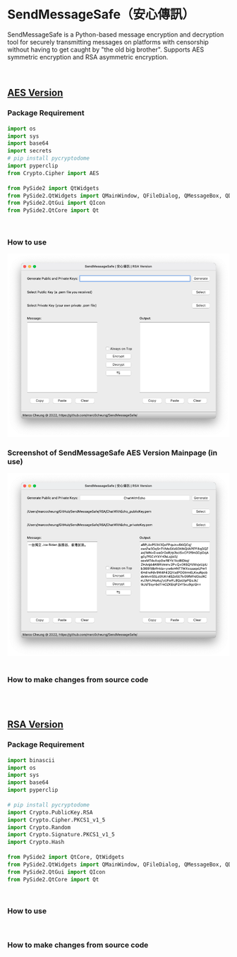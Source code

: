 # SendMessageSafe（安心傳訊）
SendMessageSafe is a Python-based message encryption and decryption tool for securely transmitting messages on platforms with censorship without having to get caught by "the old big brother". Supports AES symmetric encryption and RSA asymmetric encryption.

<br>

## [AES Version](https://github.com/marc0cheung/SendMessageSafe/tree/main/AES)

### Package Requirement
```python
import os
import sys
import base64
import secrets
# pip install pycryptodome
import pyperclip
from Crypto.Cipher import AES

from PySide2 import QtWidgets
from PySide2.QtWidgets import QMainWindow, QFileDialog, QMessageBox, QDialog
from PySide2.QtGui import QIcon
from PySide2.QtCore import Qt
```

<br>

### How to use

<div align="center"><img src="https://github.com/marc0cheung/SendMessageSafe/raw/main/README.assets/SMS-AES-Mainpage-2.png" alt="SMS-AES-Mainpage-2" width="700px"></div>

### Screenshot of SendMessageSafe AES Version Mainpage (in use)

<div align="center"><img src="https://github.com/marc0cheung/SendMessageSafe/raw/main/README.assets/SMS-AES-Mainpage.png" alt="SMS-AES-Mainpage" width="700px"></div>

<br>

### How to make changes from source code

<br><br>

## [RSA Version](https://github.com/marc0cheung/SendMessageSafe/tree/main/RSA)

### Package Requirement
```python
import binascii
import os
import sys
import base64
import pyperclip

# pip install pycryptodome
import Crypto.PublicKey.RSA
import Crypto.Cipher.PKCS1_v1_5
import Crypto.Random
import Crypto.Signature.PKCS1_v1_5
import Crypto.Hash

from PySide2 import QtCore, QtWidgets
from PySide2.QtWidgets import QMainWindow, QFileDialog, QMessageBox, QDialog
from PySide2.QtGui import QIcon
from PySide2.QtCore import Qt
```

<br>

### How to use



<br>

### How to make changes from source code

<br>
<br>
